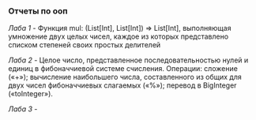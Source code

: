 <h3>Отчеты по ооп</h3>
<i>Лаба 1</i> - Функция mul: (List[Int], List[Int]) => List[Int], выполняющая умножение двух целых чисел, каждое из которых представлено списком степеней своих простых делителей <br>

<i>Лаба 2</i> - Целое число, представленное последовательностью нулей и единиц в фибоначчиевой системе счисления. Операции: сложение («+»); вычисление наибольшего числа, составленного из общих для двух чисел фибоначчиевых слагаемых («%»); перевод в BigInteger («toInteger»).<br>

<i>Лаба 3</i> -
